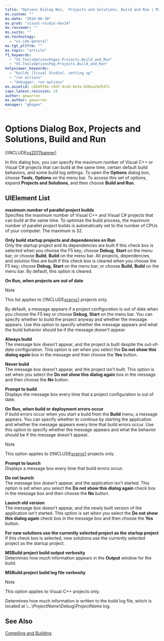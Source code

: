 ```yaml
---
title: "Options Dialog Box,  Projects and Solutions, Build and Run | Microsoft Docs"
ms.custom: ""
ms.date: "2018-06-30"
ms.prod: "visual-studio-dev14"
ms.reviewer: ""
ms.suite: ""
ms.technology: 
  - "vs-ide-general"
ms.tgt_pltfrm: ""
ms.topic: "article"
f1_keywords: 
  - "VS.ToolsOptionsPages.Projects.Build_and_Run"
  - "VS.ToolsOptionsPag.Projects.Build_and_Run"
helpviewer_keywords: 
  - "builds [Visual Studio], setting up"
  - "run actions"
  - "debugger, run options"
ms.assetid: c884976e-c0df-4c6d-8e3a-856ea2bd547c
caps.latest.revision: 24
author: gewarren
ms.author: gewarren
manager: "ghogen"
---
```

# Options Dialog Box,  Projects and Solutions, Build and Run
[!INCLUDE[vs2017banner](../../includes/vs2017banner.md)]

  
  
In this dialog box, you can specify the maximum number of Visual C++ or Visual C# projects that can build at the same time, certain default build behaviors, and some build log settings. To open the **Options** dialog box, choose **Tools**, **Options** on the menu bar. To access this set of options, expand **Projects and Solutions**, and then choose **Build and Run**.  
  
## UIElement List  
 **maximum number of parallel project builds**  
 Specifies the maximum number of Visual C++ and Visual C# projects that can build at the same time. To optimize the build process, the maximum number of parallel project builds is automatically set to the number of CPUs of your computer. The maximum is 32.  
  
 **Only build startup projects and dependencies on Run**  
 Only the startup project and its dependencies are built if this check box is selected when you choose the F5 key; choose **Debug**, **Start** on the menu bar; or choose **Build**, **Build** on the menu bar. All projects, dependencies, and solution files are built if this check box is cleared when you choose the F5 key; choose **Debug**, **Start** on the menu bar; or choose **Build**, **Build** on the menu bar. By default, this option is cleared.  
  
 **On Run, when projects are out of date**  
 > [!NOTE]
>  This list applies to [!INCLUDE[vcprvc](../../includes/vcprvc-md.md)] projects only.  
  
 By default, a message appears if a project configuration is out of date when you choose the F5 key or choose **Debug**, **Start** on the menu bar. You can specify whether to build the project anyway and whether the message appears. Use this option to specify whether the message appears and what the build behavior should be if the message doesn't appear.  
  
 **Always build**  
 The message box doesn't appear, and the project is built despite the out-of-date configuration. This option is set when you select the **Do not show this dialog again** box in the message and then choose the **Yes** button.  
  
 **Never build**  
 The message box doesn't appear, and the project isn't built. This option is set when you select the **Do not show this dialog again** box in the message and then choose the **No** button.  
  
 **Prompt to build**  
 Displays the message box every time that a project configuration is out of date.  
  
 **On Run, when build or deployment errors occur**  
 If build errors occur when you start a build from the **Build** menu, a message appears. You can specify whether to continue by starting the application and whether the message appears every time that build errors occur. Use this option to specify whether the message appears and what the behavior should be if the message doesn't appear.  
  
> [!NOTE]
>  This option applies to [!INCLUDE[vcprvc](../../includes/vcprvc-md.md)] projects only.  
  
 **Prompt to launch**  
 Displays a message box every time that build errors occur.  
  
 **Do not launch**  
 The message box doesn't appear, and the application isn't started. This option is set when you select the **Do not show this dialog again** check box in the message box and then choose the **No** button.  
  
 **Launch old version**  
 The message box doesn't appear, and the newly built version of the application isn't started. This option is set when you select the **Do not show this dialog again** check box in the message box and then choose the **Yes** button.  
  
 **For new solutions use the currently selected project as the startup project**  
 If this check box is selected, new solutions use the currently selected project as the startup project.  
  
 **MSBuild project build output verbosity**  
 Determines how much information appears in the **Output** window for the build.  
  
 **MSBuild project build log file verbosity**  
 > [!NOTE]
>  This option applies to Visual C++ projects only.  
  
 Determines how much information is written to the build log file, which is located at \\...\\*ProjectName*\Debug\\*ProjectName*.log.  
  
## See Also  
 [Compiling and Building](../../ide/compiling-and-building-in-visual-studio.md)



